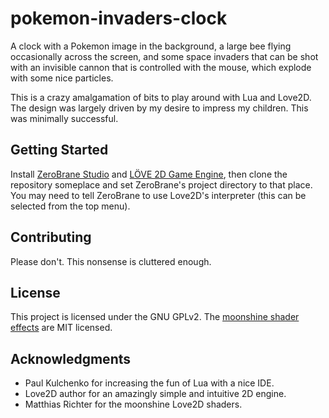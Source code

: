 # pokemon-invaders-clock

A clock with a Pokemon image in the background, a large bee flying occasionally across the screen, and some space invaders that can be shot with an invisible cannon that is controlled with the mouse, which explode with some nice particles.

This is a crazy amalgamation of bits to play around with Lua and Love2D. The design was largely driven by my desire to impress my children. This was minimally successful.

## Getting Started

Install [ZeroBrane Studio](https://studio.zerobrane.com/) and [LÖVE 2D Game Engine](https://love2d.org/), then clone the repository someplace and set ZeroBrane's project directory to that place. You may need to tell ZeroBrane to use Love2D's interpreter (this can be selected from the top menu).

## Contributing

Please don't. This nonsense is cluttered enough.

## License

This project is licensed under the GNU GPLv2.
The [moonshine shader effects](https://github.com/vrld/moonshine) are MIT licensed.

## Acknowledgments

* Paul Kulchenko for increasing the fun of Lua with a nice IDE.
* Love2D author for an amazingly simple and intuitive 2D engine.
* Matthias Richter for the moonshine Love2D shaders.
